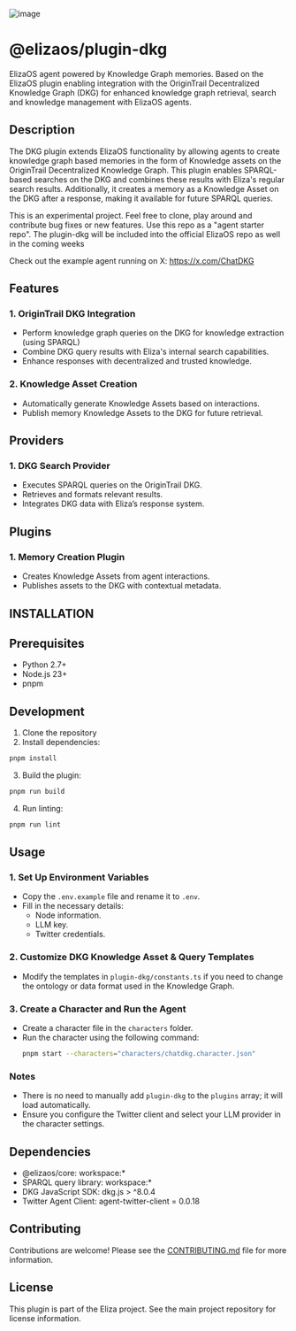 ![image](https://github.com/user-attachments/assets/17da3a5f-aed1-43d4-ab83-d984a9cc06df)


# @elizaos/plugin-dkg

ElizaOS agent powered by Knowledge Graph memories.
Based on the ElizaOS plugin enabling integration with the OriginTrail Decentralized Knowledge Graph (DKG) for enhanced knowledge graph retrieval, search and knowledge management with ElizaOS agents.

## Description

The DKG plugin extends ElizaOS functionality by allowing agents to create knowledge graph based memories in the form of Knowledge assets on the OriginTrail Decentralized Knowledge Graph. This plugin enables SPARQL-based searches on the DKG and combines these results with Eliza's regular search results. Additionally, it creates a memory as a Knowledge Asset on the DKG after a response, making it available for future SPARQL queries.

This is an experimental project. Feel free to clone, play around and contribute bug fixes or new features. Use this repo as a "agent starter repo". The plugin-dkg will be included into the official ElizaOS repo as well in the coming weeks

Check out the example agent running on X: https://x.com/ChatDKG

## Features

### 1. OriginTrail DKG Integration

- Perform knowledge graph queries on the DKG for knowledge extraction (using SPARQL)
- Combine DKG query results with Eliza's internal search capabilities.
- Enhance responses with decentralized and trusted knowledge.

### 2. Knowledge Asset Creation

- Automatically generate Knowledge Assets based on interactions.
- Publish memory Knowledge Assets to the DKG for future retrieval.

## Providers

### 1. DKG Search Provider

- Executes SPARQL queries on the OriginTrail DKG.
- Retrieves and formats relevant results.
- Integrates DKG data with Eliza’s response system.

## Plugins

### 1. Memory Creation Plugin

- Creates Knowledge Assets from agent interactions.
- Publishes assets to the DKG with contextual metadata.

## INSTALLATION

## Prerequisites

- Python 2.7+
- Node.js 23+
- pnpm


## Development

1. Clone the repository
2. Install dependencies:

```bash
pnpm install
```

3. Build the plugin:

```bash
pnpm run build
```

4. Run linting:

```bash
pnpm run lint
```

## Usage

### 1. Set Up Environment Variables

- Copy the `.env.example` file and rename it to `.env`.
- Fill in the necessary details:
    - Node information.
    - LLM key.
    - Twitter credentials.

### 2. Customize DKG Knowledge Asset & Query Templates

- Modify the templates in `plugin-dkg/constants.ts` if you need to change the ontology or data format used in the Knowledge Graph.

### 3. Create a Character and Run the Agent

- Create a character file in the `characters` folder.
- Run the character using the following command:
    ```bash
    pnpm start --characters="characters/chatdkg.character.json"
    ```


### Notes

- There is no need to manually add `plugin-dkg` to the `plugins` array; it will load automatically.
- Ensure you configure the Twitter client and select your LLM provider in the character settings.

## Dependencies

- @elizaos/core: workspace:\*
- SPARQL query library: workspace:\*
- DKG JavaScript SDK: dkg.js > ^8.0.4
- Twitter Agent Client: agent-twitter-client = 0.0.18

## Contributing

Contributions are welcome! Please see the [CONTRIBUTING.md](CONTRIBUTING.md) file for more information.

## License

This plugin is part of the Eliza project. See the main project repository for license information.
